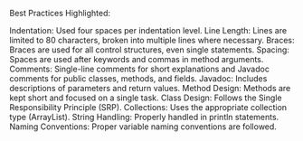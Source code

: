 Best Practices Highlighted:

Indentation: Used four spaces per indentation level.
Line Length: Lines are limited to 80 characters, broken into multiple lines where necessary.
Braces: Braces are used for all control structures, even single statements.
Spacing: Spaces are used after keywords and commas in method arguments.
Comments: Single-line comments for short explanations and Javadoc comments for public classes, methods, and fields.
Javadoc: Includes descriptions of parameters and return values.
Method Design: Methods are kept short and focused on a single task.
Class Design: Follows the Single Responsibility Principle (SRP).
Collections: Uses the appropriate collection type (ArrayList).
String Handling: Properly handled in println statements.
Naming Conventions: Proper variable naming conventions are followed.

